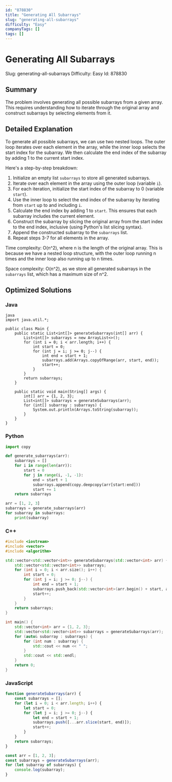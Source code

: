 ```yaml
---
id: "878830"
title: "Generating All Subarrays"
slug: "generating-all-subarrays"
difficulty: "Easy"
companyTags: []
tags: []
---
```


# Generating All Subarrays
Slug: generating-all-subarrays
Difficulty: Easy
Id: 878830

## Summary
The problem involves generating all possible subarrays from a given array. This requires understanding how to iterate through the original array and construct subarrays by selecting elements from it.

## Detailed Explanation
To generate all possible subarrays, we can use two nested loops. The outer loop iterates over each element in the array, while the inner loop selects the start index for the subarray. We then calculate the end index of the subarray by adding 1 to the current start index.

Here's a step-by-step breakdown:

1. Initialize an empty list `subarrays` to store all generated subarrays.
2. Iterate over each element in the array using the outer loop (variable `i`).
3. For each iteration, initialize the start index of the subarray to 0 (variable `start`).
4. Use the inner loop to select the end index of the subarray by iterating from `start` up to and including `i`.
5. Calculate the end index by adding 1 to `start`. This ensures that each subarray includes the current element.
6. Construct the subarray by slicing the original array from the start index to the end index, inclusive (using Python's list slicing syntax).
7. Append the constructed subarray to the `subarrays` list.
8. Repeat steps 3-7 for all elements in the array.

Time complexity: O(n^2), where n is the length of the original array. This is because we have a nested loop structure, with the outer loop running n times and the inner loop also running up to n times.

Space complexity: O(n^2), as we store all generated subarrays in the `subarrays` list, which has a maximum size of n^2.

## Optimized Solutions
### Java
```
java
import java.util.*;

public class Main {
    public static List<int[]> generateSubarrays(int[] arr) {
        List<int[]> subarrays = new ArrayList<>();
        for (int i = 0; i < arr.length; i++) {
            int start = 0;
            for (int j = i; j >= 0; j--) {
                int end = start + 1;
                subarrays.add(Arrays.copyOfRange(arr, start, end));
                start++;
            }
        }
        return subarrays;
    }

    public static void main(String[] args) {
        int[] arr = {1, 2, 3};
        List<int[]> subarrays = generateSubarrays(arr);
        for (int[] subarray : subarrays) {
            System.out.println(Arrays.toString(subarray));
        }
    }
}
```

### Python
```python
import copy

def generate_subarrays(arr):
    subarrays = []
    for i in range(len(arr)):
        start = 0
        for j in range(i, -1, -1):
            end = start + 1
            subarrays.append(copy.deepcopy(arr[start:end]))
            start += 1
    return subarrays

arr = [1, 2, 3]
subarrays = generate_subarrays(arr)
for subarray in subarrays:
    print(subarray)
```

### C++
```cpp
#include <iostream>
#include <vector>
#include <algorithm>

std::vector<std::vector<int>> generateSubarrays(std::vector<int> arr) {
    std::vector<std::vector<int>> subarrays;
    for (int i = 0; i < arr.size(); i++) {
        int start = 0;
        for (int j = i; j >= 0; j--) {
            int end = start + 1;
            subarrays.push_back(std::vector<int>(arr.begin() + start, arr.begin() + end));
            start++;
        }
    }
    return subarrays;
}

int main() {
    std::vector<int> arr = {1, 2, 3};
    std::vector<std::vector<int>> subarrays = generateSubarrays(arr);
    for (auto& subarray : subarrays) {
        for (int num : subarray) {
            std::cout << num << " ";
        }
        std::cout << std::endl;
    }
    return 0;
}
```

### JavaScript
```javascript
function generateSubarrays(arr) {
    const subarrays = [];
    for (let i = 0; i < arr.length; i++) {
        let start = 0;
        for (let j = i; j >= 0; j--) {
            let end = start + 1;
            subarrays.push([...arr.slice(start, end)]);
            start++;
        }
    }
    return subarrays;
}

const arr = [1, 2, 3];
const subarrays = generateSubarrays(arr);
for (let subarray of subarrays) {
    console.log(subarray);
}
```